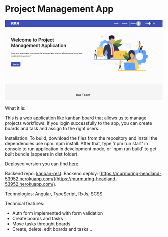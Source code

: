 # Project Management App

<img src="src/assets/screenshots.png" alt="screenshot"/>

What it is:

This is a web application like kanban board that allows us to manage projects workflows. If you login successfully to the app, you can create boards and task and assign to the right users.

Installation:
To build, download the files from the repository and install the dependencies use npm: npm install. After that, type 'npm run start' in console to run application in development mode, or 'npm run build' to get built bundle (appears in dist folder).

Deployed version you can find [here](https://project-management-app-eosin.vercel.app/).

Backend repo: [kanban-rest](https://github.com/Sadullo1992/kanban-rest).
Backend deploy: [https://murmuring-headland-53952.herokuapp.com/](https://murmuring-headland-53952.herokuapp.com/).

Technologies: Angular, TypeScript, RxJs, SCSS

Technical features:

- Auth form implemented with form validation
- Create boards and tasks
- Move tasks throught boards
- Create, delete, edit boards and tasks...
